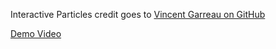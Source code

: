 Interactive Particles credit goes to [Vincent Garreau on GitHub](https://github.com/VincentGarreau/particles.js/)

[Demo Video](https://www.youtube.com/watch?v=sLjgBnvVcWQ)